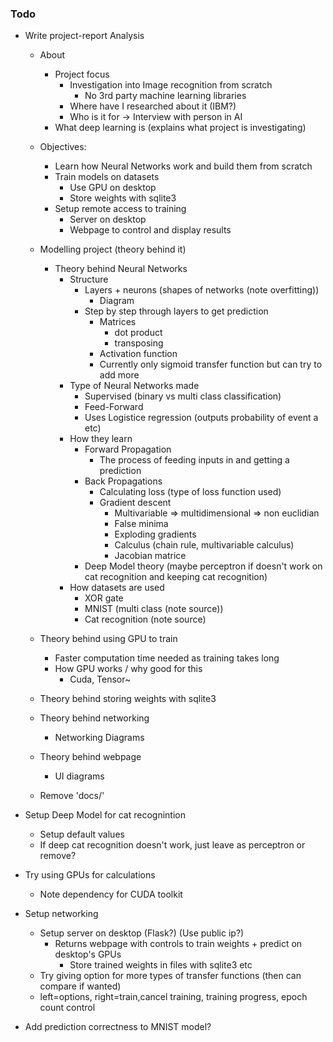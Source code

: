 ### Todo

- Write project-report Analysis
  - About
    - Project focus
      - Investigation into Image recognition from scratch
        - No 3rd party machine learning libraries
      - Where have I researched about it (IBM?)
      - Who is it for -> Interview with person in AI
    - What deep learning is (explains what project is investigating)
  
  - Objectives:
    - Learn how Neural Networks work and build them from scratch
    - Train models on datasets
      - Use GPU on desktop
      - Store weights with sqlite3
    - Setup remote access to training
      - Server on desktop
      - Webpage to control and display results

  - Modelling project (theory behind it)
    - Theory behind Neural Networks
      - Structure
        - Layers + neurons (shapes of networks (note overfitting))
          - Diagram
        - Step by step through layers to get prediction
          - Matrices
            - dot product
            - transposing
          - Activation function
          - Currently only sigmoid transfer function but can try to add more
      - Type of Neural Networks made
        - Supervised (binary vs multi class classification)
        - Feed-Forward
        - Uses Logistice regression (outputs probability of event a etc)
      - How they learn
        - Forward Propagation
          - The process of feeding inputs in and getting a prediction
        - Back Propagations
          - Calculating loss (type of loss function used)
          - Gradient descent
            - Multivariable => multidimensional => non euclidian
            - False minima
            - Exploding gradients
            - Calculus (chain rule, multivariable calculus)
            - Jacobian matrice
        - Deep Model theory (maybe perceptron if doesn't work on cat recognition and keeping cat recognition)
      - How datasets are used
        - XOR gate
        - MNIST (multi class (note source))
        - Cat recognition (note source)
  - Theory behind using GPU to train
    - Faster computation time needed as training takes long
    - How GPU works / why good for this
      - Cuda, Tensor~
  - Theory behind storing weights with sqlite3
  - Theory behind networking
    - Networking Diagrams
  - Theory behind webpage
    - UI diagrams
  - Remove 'docs/'

- Setup Deep Model for cat recognintion
  - Setup default values
  - If deep cat recognition doesn't work, just leave as perceptron or remove?

- Try using GPUs for calculations
  - Note dependency for CUDA toolkit

- Setup networking
  - Setup server on desktop (Flask?) (Use public ip?)
    - Returns webpage with controls to train weights + predict on desktop's GPUs
      - Store trained weights in files with sqlite3 etc
  - Try giving option for more types of transfer functions (then can compare if wanted)
  - left=options, right=train,cancel training, training progress, epoch count control

- Add prediction correctness to MNIST model?